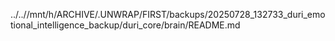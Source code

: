 ../..//mnt/h/ARCHIVE/.UNWRAP/FIRST/backups/20250728_132733_duri_emotional_intelligence_backup/duri_core/brain/README.md